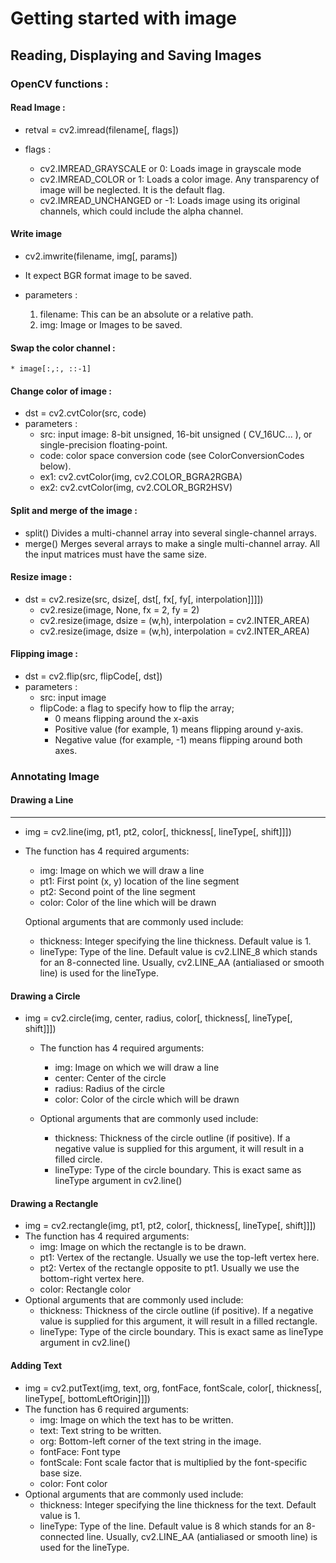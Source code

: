 # Getting started with image

## Reading, Displaying and Saving Images

### OpenCV functions :

#### Read Image :
	
* retval = cv2.imread(filename[, flags])
  
* flags :
  * cv2.IMREAD_GRAYSCALE or 0: Loads image in grayscale mode
  * cv2.IMREAD_COLOR or 1: Loads a color image. Any transparency of image will be neglected. It is the default flag.
  * cv2.IMREAD_UNCHANGED or -1: Loads image using its original channels, which could include the alpha channel.

#### Write image 
* cv2.imwrite(filename, img[, params])
* It expect BGR format image to be saved.
  
* parameters :
  1. filename: This can be an absolute or a relative path.
  2. img: Image or Images to be saved. 

#### Swap the color channel :
	* image[:,:, ::-1]

#### Change color of image :
	
* dst = cv2.cvtColor(src, code)
* parameters : 
    * src: input image: 8-bit unsigned, 16-bit unsigned ( CV_16UC... ), or single-precision floating-point.
    * code: color space conversion code (see ColorConversionCodes below).
    * ex1: cv2.cvtColor(img, cv2.COLOR_BGRA2RGBA)
    * ex2: cv2.cvtColor(img, cv2.COLOR_BGR2HSV)

#### Split and merge of the image :
	
* split() Divides a multi-channel array into several single-channel arrays.
* merge() Merges several arrays to make a single multi-channel array. All the input matrices must have the same size.


#### Resize image :

* dst = cv2.resize(src, dsize[, dst[, fx[, fy[, interpolation]]]])
    * cv2.resize(image, None, fx = 2, fy = 2)
    * cv2.resize(image, dsize = (w,h), interpolation = cv2.INTER_AREA)
    * cv2.resize(image, dsize = (w,h), interpolation = cv2.INTER_AREA)


#### Flipping image :

* dst = cv2.flip(src, flipCode[, dst])
* parameters :
    * src: input image
    * flipCode: a flag to specify how to flip the array; 
      * 0 means flipping around the x-axis 
      * Positive value (for example, 1) means flipping around y-axis. 
      * Negative value (for example, -1) means flipping around both axes.
        
### Annotating Image
#### Drawing a Line
---
* img = cv2.line(img, pt1, pt2, color[, thickness[, lineType[, shift]]])

* The function has 4 required arguments:
  * img: Image on which we will draw a line
  * pt1: First point (x, y) location of the line segment
  * pt2: Second point of the line segment
  * color: Color of the line which will be drawn

  Optional arguments that are commonly used include:
  * thickness: Integer specifying the line thickness. Default value is 1.
  * lineType: Type of the line. Default value is cv2.LINE_8 which stands for an 8-connected line. Usually, cv2.LINE_AA (antialiased or smooth line) is used for the lineType.

#### Drawing a Circle
* img = cv2.circle(img, center, radius, color[, thickness[, lineType[, shift]]])
  * The function has 4 required arguments:
    * img: Image on which we will draw a line
    * center: Center of the circle
    * radius: Radius of the circle
    * color: Color of the circle which will be drawn

  * Optional arguments that are commonly used include:
    * thickness: Thickness of the circle outline (if positive). If a negative value is supplied for this argument, it will result in a filled circle.
    * lineType: Type of the circle boundary. This is exact same as lineType argument in cv2.line()
        
#### Drawing a Rectangle
* img = cv2.rectangle(img, pt1, pt2, color[, thickness[, lineType[, shift]]])
* The function has 4 required arguments:
  * img: Image on which the rectangle is to be drawn.
  * pt1: Vertex of the rectangle. Usually we use the top-left vertex here.
  * pt2: Vertex of the rectangle opposite to pt1. Usually we use the bottom-right vertex here.
  * color: Rectangle color
* Optional arguments that are commonly used include:
  * thickness: Thickness of the circle outline (if positive). If a negative value is supplied for this argument, it will result in a filled rectangle. 
  * lineType: Type of the circle boundary. This is exact same as lineType argument in cv2.line()


#### Adding Text
* img = cv2.putText(img, text, org, fontFace, fontScale, color[, thickness[, lineType[, bottomLeftOrigin]]])
* The function has 6 required arguments:
  * img: Image on which the text has to be written. 
  * text: Text string to be written. 
  * org: Bottom-left corner of the text string in the image. 
  * fontFace: Font type 
  * fontScale: Font scale factor that is multiplied by the font-specific base size. 
  * color: Font color
* Optional arguments that are commonly used include:
  * thickness: Integer specifying the line thickness for the text. Default value is 1. 
  * lineType: Type of the line. Default value is 8 which stands for an 8-connected line. Usually, cv2.LINE_AA (antialiased or smooth line) is used for the lineType.
  
